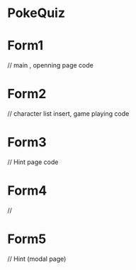 # PokeQuiz

# Form1
// main , openning page code

# Form2
// character list insert, game playing code

# Form3
// Hint page code

# Form4
// 
# Form5
// Hint (modal page)

